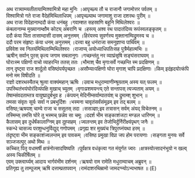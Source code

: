 

  
अथ रात्र्याम्व्यतीतायाम्विश्वामित्रो महा मुनिः ।आपृच्छ्य तौ च राजानौ जगामोत्तर पर्वतम्  ॥   
विश्वामित्रो गते राजा वैदेहंमिथिलाधिपम् ।आपृच्छ्याथ जगामाशु राजा दशरथः पुरीम्  ॥   
अथ राजा विदेहानाम्ददौ कंया धनंबहु ।गवाम्शत सहस्राणि बहूनि मिथिलेश्वरः  ॥   
कंबलानाम्च मुख्यानाम्क्षौम कोट्य् अंबराणि च ।हस्त्य् अश्व रथ पादातंदिव्य रूपंस्वलङ्कृतम्  ॥   
ददौ कंया पिता तासाम्दासी दासम् अनुत्तमम् ।हिरंयस्य सुवर्णस्य मुक्तानाम्विद्रुमस्य च  ॥   
ददौ परम संहृष्टः कंया धनम् अनुत्तमम् ।दत्त्वा बहु धनंराजा समनुज्ञाप्य पार्थिवम्  ॥   
प्रविवेश स्व निलयंमिथिलाम्मिथिलेश्वरः ।राजाप्य् अयोध्याधिपतिःसह पुत्रैर्महात्मभिः  ॥   
ऋषीन् सर्वान् पुरस् कृत्य जगाम सबलानुगः ।गच्छन्तंतु नर व्याघ्रंसृषि सङ्घंसराघवम्  ॥   
घोराःस्म पक्षिणो वाचो व्याहरन्ति ततस् ततः ।भौमाश् चैव मृगाःसर्वे गच्छन्ति स्म प्रदक्षिणम्  ॥   
तान् दृष्ट्वा राज शार्दूलो वसिष्ठंपर्यपृच्छत ।असौम्याःपक्षिणो घोरा मृगाश् चापि प्रदक्षिणाः ।किम् इदंहृदयोत्कंपि मनो मम विषीदति  ॥   
राज्ञो दशरथस्यैतच् श्रुत्वा वाक्यंमहान् ऋषिः ।उवाच मधुराम्वाणीम्श्रूयताम् अस्य यत् फलम्  ॥   
उपस्थितंभयंघोरंदिव्यंपक्षि मुखाच् च्युतम् ।मृगाःप्रशमयन्त्य् एते सन्तापस् त्यज्यताम् अयम्  ॥   
तेषाम्संवदताम्तत्र वायुष्प्रादुर्बभूव ह ।कंपयन् मेदिनीम्सर्वाम्पातयंश् च द्रुमाम्श् शुभान्  ॥   
तमसा संवृतः सूर्यः सर्वा न प्रबभुर्दिशः ।भस्मना चावृतंसर्वंसंमूढम् इव तद् बलम्  ॥   
वसिष्ठ;ऋषयश् चाम्ये राजा च ससुतस् तदा ।ससञ्ज्ञा;इव तत्रासन् सर्वम् अंयद् विचेतनम्  ॥   
तस्मिम्स् तमसि घोरे तु भस्मच् छन्नेव सा चमूः ।ददर्श भीम सङ्काशंजटा मण्डल धारिणम्  ॥   
कैलासम् इव दुर्धर्षंकालाग्निम् इव दुह्सहम् ।ज्वलन्तम् इव तेजोभिर्दुर्निरीक्ष्यंपृथग् जनैः  ॥   
स्कन्धे चासज्य परशुम्धनुर्विद्युद् गणोपमम् ।प्रगृह्य शर मुख्यंच त्रिपुरघ्नंयथा हरम्  ॥   
तंदृष्ट्वा भीम सङ्काशंज्वलन्तम् इव पावकम् ।वसिष्ठ प्रमुखा विप्रा जप होम परायणाः ।सङ्गता मुनयः सर्वे सञ्जजल्पुर् अथो मिथः  ॥   
कच्चित् पितृ वधामर्षी क्षत्रंनोत्सादयिष्यति ।पूर्वंक्षत्र वधंकृत्वा गत मंयुर्गत ज्वरः ।क्षत्रस्योत्सादनंभूयो न खल्व् अस्य चिकीर्षितम्  ॥   
एवम् उक्त्वार्घ्यम् आदाय भार्गवंभीम दर्शनम् ।ऋषयो राम रामेति मधुराम्वाचम् अब्रुवन्  ॥   
प्रतिगृह्य तु ताम्पूजाम् ऋषि दत्ताम्प्रतापवान् ।रामंदाशरथिम्रामो जामदग्म्योऽभ्यभाषत  ॥ (E)  
